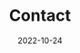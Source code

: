 ---
title: Contact
date: 2022-10-24

type: landing

sections:
  - block: contact
    content:
      title: Contact
      text: |-
        The contact details you provided correspond to the University of Information Technology (UIT) in Ho Chi Minh City. Here are the official contact details:​
      email: test@example.org
      phone: 888 888 88 88
      address:
        street: "Room 8.4, Building E, University of Information Technology, Quarter 6, Linh Trung Ward"
        city: "Thu Duc City"
        region: "Ho Chi Minh City"
        postcode: ""
        country: "Vietnam"
        country_code: "VN"
      coordinates:
        latitude: '10.869752'
        longitude: '106.802707'
      autolink: true
    design:
      columns: '1'
---
